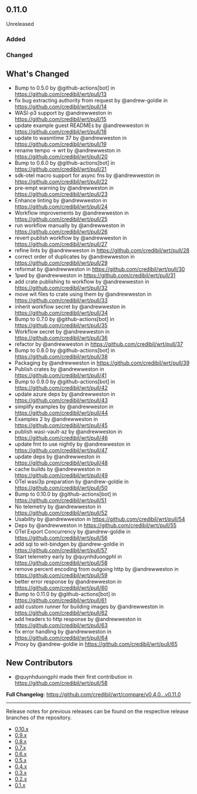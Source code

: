 ## 0.11.0

Unreleased

### Added

### Changed

## What's Changed
* Bump to 0.5.0 by @github-actions[bot] in https://github.com/credibil/wrt/pull/13
* fix bug extracting authority from request by @andrew-goldie in https://github.com/credibil/wrt/pull/14
* WASI-p3 support by @andrewweston in https://github.com/credibil/wrt/pull/15
* update example guest READMEs by @andrewweston in https://github.com/credibil/wrt/pull/18
* update to wasmtime 37 by @andrewweston in https://github.com/credibil/wrt/pull/19
* rename tempo -> wrt by @andrewweston in https://github.com/credibil/wrt/pull/20
* Bump to 0.6.0 by @github-actions[bot] in https://github.com/credibil/wrt/pull/21
* sdk-otel macro support for async fns by @andrewweston in https://github.com/credibil/wrt/pull/22
* pre-empt  warning by @andrewweston in https://github.com/credibil/wrt/pull/23
* Enhance linting by @andrewweston in https://github.com/credibil/wrt/pull/24
* Workflow improvements by @andrewweston in https://github.com/credibil/wrt/pull/25
* run workflow manually by @andrewweston in https://github.com/credibil/wrt/pull/26
* revert publish workflow by @andrewweston in https://github.com/credibil/wrt/pull/27
* refine lints by @andrewweston in https://github.com/credibil/wrt/pull/28
* correct order of duplicates by @andrewweston in https://github.com/credibil/wrt/pull/29
* reformat by @andrewweston in https://github.com/credibil/wrt/pull/30
* 1pwd by @andrewweston in https://github.com/credibil/wrt/pull/31
* add crate publishing to workflow by @andrewweston in https://github.com/credibil/wrt/pull/32
* move wit files to crate using them by @andrewweston in https://github.com/credibil/wrt/pull/33
* inherit workflow secret by @andrewweston in https://github.com/credibil/wrt/pull/34
* Bump to 0.7.0 by @github-actions[bot] in https://github.com/credibil/wrt/pull/35
* Workflow secret by @andrewweston in https://github.com/credibil/wrt/pull/36
* refactor by @andrewweston in https://github.com/credibil/wrt/pull/37
* Bump to 0.8.0 by @github-actions[bot] in https://github.com/credibil/wrt/pull/38
* Packaging by @andrewweston in https://github.com/credibil/wrt/pull/39
* Publish crates by @andrewweston in https://github.com/credibil/wrt/pull/41
* Bump to 0.9.0 by @github-actions[bot] in https://github.com/credibil/wrt/pull/42
* update azure deps by @andrewweston in https://github.com/credibil/wrt/pull/43
* simplify examples by @andrewweston in https://github.com/credibil/wrt/pull/44
* Examples 2 by @andrewweston in https://github.com/credibil/wrt/pull/45
* publish wasi-vault-az by @andrewweston in https://github.com/credibil/wrt/pull/46
* update fmt to use nightly by @andrewweston in https://github.com/credibil/wrt/pull/47
* update deps by @andrewweston in https://github.com/credibil/wrt/pull/48
* cache builds by @andrewweston in https://github.com/credibil/wrt/pull/49
* OTel wasi3p preparation by @andrew-goldie in https://github.com/credibil/wrt/pull/50
* Bump to 0.10.0 by @github-actions[bot] in https://github.com/credibil/wrt/pull/51
* No telemetry by @andrewweston in https://github.com/credibil/wrt/pull/52
* Usability by @andrewweston in https://github.com/credibil/wrt/pull/54
* Deps by @andrewweston in https://github.com/credibil/wrt/pull/55
* OTel Export Concurrency by @andrew-goldie in https://github.com/credibil/wrt/pull/56
* add sql to wit-bindgen by @andrew-goldie in https://github.com/credibil/wrt/pull/57
* Start telemetry early by @quynhduongphl in https://github.com/credibil/wrt/pull/58
* remove percent encoding from outgoing http by @andrewweston in https://github.com/credibil/wrt/pull/59
* better error response by @andrewweston in https://github.com/credibil/wrt/pull/60
* Bump to 0.11.0 by @github-actions[bot] in https://github.com/credibil/wrt/pull/61
* add custom runner for building images by @andrewweston in https://github.com/credibil/wrt/pull/62
* add headers to http response by @andrewweston in https://github.com/credibil/wrt/pull/63
* fix error handling by @andrewweston in https://github.com/credibil/wrt/pull/64
* Proxy by @andrew-goldie in https://github.com/credibil/wrt/pull/65

## New Contributors
* @quynhduongphl made their first contribution in https://github.com/credibil/wrt/pull/58

**Full Changelog**: https://github.com/credibil/wrt/compare/v0.4.0...v0.11.0

---

Release notes for previous releases can be found on the respective release 
branches of the repository.

<!-- ARCHIVE_START -->
* [0.10.x](https://github.com/credibil/wrt/blob/release-0.10.0/RELEASES.md)
* [0.9.x](https://github.com/credibil/wrt/blob/release-0.9.0/RELEASES.md)
* [0.8.x](https://github.com/credibil/wrt/blob/release-0.8.0/RELEASES.md)
* [0.7.x](https://github.com/credibil/wrt/blob/release-0.7.0/RELEASES.md)
* [0.6.x](https://github.com/credibil/wrt/blob/release-0.6.0/RELEASES.md)
* [0.5.x](https://github.com/credibil/wrt/blob/release-0.5.0/RELEASES.md)
* [0.4.x](https://github.com/credibil/wrt/blob/release-0.4.0/RELEASES.md)
* [0.3.x](https://github.com/credibil/wrt/blob/release-0.3.0/RELEASES.md)
* [0.2.x](https://github.com/credibil/wrt/blob/release-0.2.0/RELEASES.md)
* [0.1.x](https://github.com/credibil/core/blob/release-0.1.0/RELEASES.md)
